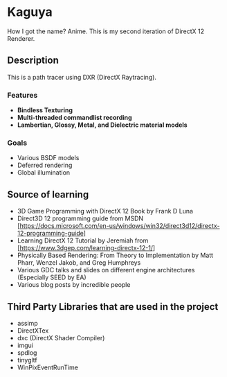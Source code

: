 # Kaguya
How I got the name? Anime. This is my second iteration of DirectX 12 Renderer.

## Description
This is a path tracer using DXR (DirectX Raytracing).  
### Features
+ __Bindless Texturing__
+ __Multi-threaded commandlist recording__
+ __Lambertian, Glossy, Metal, and Dielectric material models__

### Goals
+ Various BSDF models
+ Deferred rendering
+ Global illumination

## Source of learning
+ 3D Game Programming with DirectX 12 Book by Frank D Luna
+ Direct3D 12 programming guide from MSDN [https://docs.microsoft.com/en-us/windows/win32/direct3d12/directx-12-programming-guide]
+ Learning DirectX 12 Tutorial by Jeremiah from [https://www.3dgep.com/learning-directx-12-1/]
+ Physically Based Rendering: From Theory to Implementation by Matt Pharr, Wenzel Jakob, and Greg Humphreys
+ Various GDC talks and slides on different engine architectures (Especially SEED by EA)
+ Various blog posts by incredible people

## Third Party Libraries that are used in the project
+ assimp
+ DirectXTex
+ dxc (DirectX Shader Compiler)
+ imgui
+ spdlog
+ tinygltf
+ WinPixEventRunTime